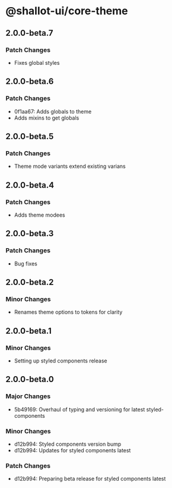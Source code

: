 # @shallot-ui/core-theme

## 2.0.0-beta.7

### Patch Changes

- Fixes global styles

## 2.0.0-beta.6

### Patch Changes

- 0f1aa67: Adds globals to theme
- Adds mixins to get globals

## 2.0.0-beta.5

### Patch Changes

- Theme mode variants extend existing varians

## 2.0.0-beta.4

### Patch Changes

- Adds theme modees

## 2.0.0-beta.3

### Patch Changes

- Bug fixes

## 2.0.0-beta.2

### Minor Changes

- Renames theme options to tokens for clarity

## 2.0.0-beta.1

### Minor Changes

- Setting up styled components release

## 2.0.0-beta.0

### Major Changes

- 5b49169: Overhaul of typing and versioning for latest styled-components

### Minor Changes

- d12b994: Styled components version bump
- d12b994: Updates for styled components latest

### Patch Changes

- d12b994: Preparing beta release for styled components latest
